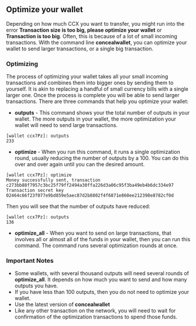## Optimize your wallet

Depending on how much CCX you want to transfer, you might run into the error **Transaction size is too big, please optimize your wallet** or **Transaction is too big**. Often, this is because of a lot of small incoming transactions. With the command line **concealwallet**, you can optimize your wallet to send larger transactions, or a single big transaction.

### Optimizing

The process of optimizing your wallet takes all your small incoming transactions and combines them into bigger ones by sending them to yourself. It is akin to replacing a handful of small currency bills with a single larger one. Once the process is complete you will be able to send larger transactions. There are three commands that help you optimize your wallet:

- **outputs** - This command shows your the total number of outputs in your wallet. The more outputs in your wallet, the more optimization your wallet will need to send large transactions.

```
[wallet ccx7Pz]: outputs
233
```

- **optimize** - When you run this command, it runs a single optimization round, usually reducing the number of outputs by a 100. You can do this over and over again until you can the desired amount.

```
[wallet ccx7Pz]: optimize
Money successfully sent, transaction c273bb88f7957c3bc25f79ff2494a30ffa226d3a06c95f3ba49eb4b6dc334e97
Transaction secret key 02464c66f23f077e9bd859e5aec87d2b8802f4f6871e860ee212398e8782cf0d
```

Then you will see that the number of outputs have reduced:

```
[wallet ccx7Pz]: outputs
136
```

- **optimize_all** - When you want to send on large transactions, that involves all or almost all of the funds in your wallet, then you can run this command. The command runs several optimization rounds at once.

### Important Notes

- Some wallets, with several thousand outputs will need several rounds of **optimize_all**. It depends on how much you want to send and how many outputs you have.
- If you have less than 100 outputs, then you do not need to optimize your wallet.
- Use the latest version of **concealwallet**
- Like any other transaction on the network, you will need to wait for confirmation of the optimization transactions to spend those funds.



